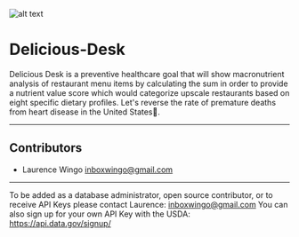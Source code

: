 ![alt text](http://deliciousdesk.com/img/logo.png)
# Delicious-Desk
Delicious Desk is a preventive healthcare goal that will show macronutrient analysis of restaurant menu items by calculating the sum in order to provide a nutrient value score which would categorize upscale restaurants based on eight specific dietary profiles.  Let's reverse the rate of premature deaths from heart disease in the United States🍔.

- - -
## Contributors
- Laurence Wingo <inboxwingo@gmail.com>
- - -
To be added as a database administrator, open source contributor, or to receive API Keys please contact Laurence: <inboxwingo@gmail.com>
You can also sign up for your own API Key with the USDA: https://api.data.gov/signup/
